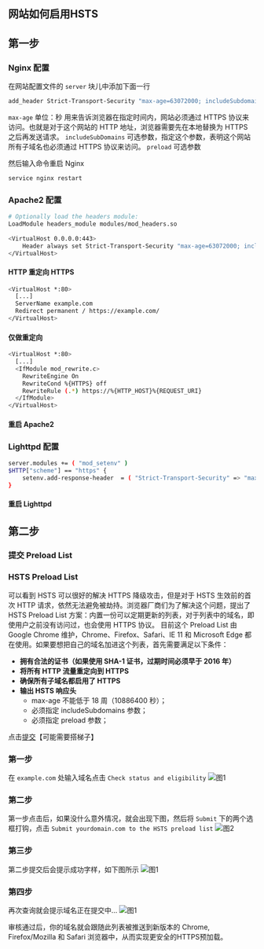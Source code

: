 ## 网站如何启用HSTS

## 第一步
### Nginx 配置
在网站配置文件的 `server` 块儿中添加下面一行
``` bash
add_header Strict-Transport-Security "max-age=63072000; includeSubdomains; preload";
```

`max-age` 单位：秒 用来告诉浏览器在指定时间内，网站必须通过 HTTPS 协议来访问。也就是对于这个网站的 HTTP 地址，浏览器需要先在本地替换为 HTTPS 之后再发送请求。
`includeSubDomains` 可选参数，指定这个参数，表明这个网站所有子域名也必须通过 HTTPS 协议来访问。
`preload` 可选参数

然后输入命令重启 Nginx
``` bash
service nginx restart
```

### Apache2 配置
``` bash
# Optionally load the headers module:
LoadModule headers_module modules/mod_headers.so
 
<VirtualHost 0.0.0.0:443>
    Header always set Strict-Transport-Security "max-age=63072000; includeSubdomains; preload"
</VirtualHost>
```

#### HTTP 重定向 HTTPS
``` bash
<VirtualHost *:80>
  [...]
  ServerName example.com
  Redirect permanent / https://example.com/
</VirtualHost>
```

#### 仅做重定向
``` bash
<VirtualHost *:80>
  [...]
  <IfModule mod_rewrite.c>
    RewriteEngine On
    RewriteCond %{HTTPS} off
    RewriteRule (.*) https://%{HTTP_HOST}%{REQUEST_URI}
  </IfModule>
</VirtualHost>
```

#### 重启 Apache2

### Lighttpd 配置
``` bash
server.modules += ( "mod_setenv" )
$HTTP["scheme"] == "https" {
    setenv.add-response-header  = ( "Strict-Transport-Security" => "max-age=63072000; includeSubdomains; preload")
}
```

#### 重启 Lighttpd

## 第二步
### 提交 Preload List
### HSTS Preload List
可以看到 HSTS 可以很好的解决 HTTPS 降级攻击，但是对于 HSTS 生效前的首次 HTTP 请求，依然无法避免被劫持。浏览器厂商们为了解决这个问题，提出了 HSTS Preload List 方案：内置一份可以定期更新的列表，对于列表中的域名，即使用户之前没有访问过，也会使用 HTTPS 协议。
目前这个 Preload List 由 Google Chrome 维护，Chrome、Firefox、Safari、IE 11 和 Microsoft Edge 都在使用。如果要想把自己的域名加进这个列表，首先需要满足以下条件：
* **拥有合法的证书（如果使用 SHA-1 证书，过期时间必须早于 2016 年）**
* **将所有 HTTP 流量重定向到 HTTPS**
* **确保所有子域名都启用了 HTTPS**
* **输出 HSTS 响应头**
   * max-age 不能低于 18 周（10886400 秒）；
   * 必须指定 includeSubdomains 参数；
   * 必须指定 preload 参数；

点击[提交](https://hstspreload.org/)【可能需要搭梯子】

### 第一步
在 `example.com` 处输入域名点击 `Check status and eligibility`
![图1](https://cdn.drixn.com/img/src/HSTS00115.png)

### 第二步
第一步点击后，如果没什么意外情况，就会出现下图，然后将 `Submit` 下的两个选框打钩，点击 `Submit yourdomain.com to the HSTS preload list`
![图2](https://cdn.drixn.com/img/src/HSTS0013.jpg)

### 第三步
第二步提交后会提示成功字样，如下图所示
![图1](https://cdn.drixn.com/img/src/HSTS0014.jpg)

### 第四步
再次查询就会提示域名正在提交中...
![图1](https://cdn.drixn.com/img/src/HSTS0016.png)

审核通过后，你的域名就会跟随此列表被推送到新版本的 Chrome, Firefox/Mozilla 和 Safari 浏览器中，从而实现更安全的HTTPS预加载。